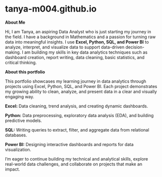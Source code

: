 # tanya-m004.github.io
**About Me**

Hi, I am Tanya, an aspiring Data Analyst who is just starting my journey in the field. I have a background in Mathematics and a passion for turning raw data into meaningful insights. I use **Excel, Python, SQL, and Power BI** to analyze, interpret, and visualize data to support data-driven decision-making. I am building my skills in key data analytics techniques such as dashboard creation, report writing, data cleaning, basic statistics, and critical thinking.

**About this portfolio**

This portfolio showcases my learning journey in data analytics through projects using Excel, Python, SQL, and Power BI. Each project demonstrates my growing ability to clean, analyze, and present data in a clear and visually engaging way.

**Excel:** Data cleaning, trend analysis, and creating dynamic dashboards.

**Python:** Data preprocessing, exploratory data analysis (EDA), and building predictive models.

**SQL:** Writing queries to extract, filter, and aggregate data from relational databases.

**Power BI:** Designing interactive dashboards and reports for data visualization.

 I’m eager to continue building my technical and analytical skills, explore real-world data challenges, and collaborate on projects that make an impact.
